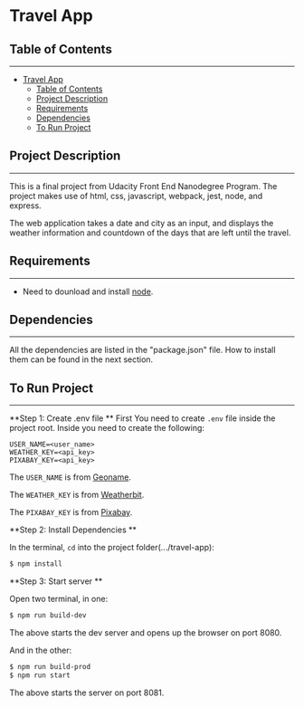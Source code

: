 # Travel App

## Table of Contents

---

- [Travel App](#travel-app)
  - [Table of Contents](#table-of-contents)
  - [Project Description](#project-description)
  - [Requirements](#requirements)
  - [Dependencies](#dependencies)
  - [To Run Project](#to-run-project)

## Project Description

---

This is a final project from Udacity Front End Nanodegree Program. The project makes use of html, css, javascript, webpack, jest, node, and express.

The web application takes a date and city as an input, and displays the weather information and countdown of the days that are left until the travel.

## Requirements

---

- Need to dounload and install [node](https://nodejs.org/en/).

## Dependencies

---

All the dependencies are listed in the "package.json" file. How to install them can be found in the next section.

## To Run Project

---

**Step 1: Create .env file **
First You need to create ```.env``` file inside the project root.
Inside you need to create the following:
```
USER_NAME=<user_name>
WEATHER_KEY=<api_key>
PIXABAY_KEY=<api_key>
```

The ```USER_NAME``` is from [Geoname](http://www.geonames.org/export/web-services.html).

The ```WEATHER_KEY``` is from [Weatherbit](https://www.weatherbit.io/account/create).

The ```PIXABAY_KEY``` is from [Pixabay](https://pixabay.com/api/docs/).

**Step 2: Install Dependencies **

In the terminal, ```cd``` into the project folder(.../travel-app):

```bash
$ npm install

```

**Step 3: Start server **

Open two terminal, in one:
```bash
$ npm run build-dev
```

The above starts the dev server and opens up the browser on port 8080.

And in the other:
```bash
$ npm run build-prod
$ npm run start
```

The above starts the server on port 8081.

